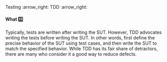 <link rel="stylesheet" href="{{baseUrl}}/css/textbook.css">

<div class="website-content">

<div id="path">Testing :arrow_right: TDD :arrow_right:</div>

<div id="title">

#### What :two:

</div>

<div id="body">

Typically, tests are written after writing the SUT. However, TDD advocates writing the tests before writing the SUT. In other words, first define the precise behavior of the SUT using test cases, and then write the SUT to match the specified behavior. While TDD has its fair share of detractors, there are many who consider it a good way to reduce defects.

</div>

<div id="extras">

<include src="exercises.md" />

<div>

</div>
